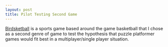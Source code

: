 ```yaml
---
layout: post
title: Pilot Testing Second Game
---
```


[Birdsketball](https://waynetron.itch.io/birdsketball) is a sports game based around the game basketball that I chose as a second genre of game to test the hypothesis that puzzle platformer games would fit best in a multiplayer/single player situation.
